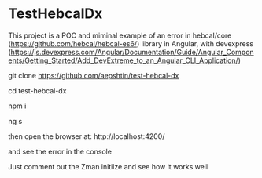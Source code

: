# TestHebcalDx
This project is a POC and miminal example of an error in hebcal/core (https://github.com/hebcal/hebcal-es6/) library in Angular, with devexpress (https://js.devexpress.com/Angular/Documentation/Guide/Angular_Components/Getting_Started/Add_DevExtreme_to_an_Angular_CLI_Application/)

git clone https://github.com/aepshtin/test-hebcal-dx

cd test-hebcal-dx

npm i

ng s

then open the browser at: http://localhost:4200/

and see the error in the console

Just comment out the Zman initilze and see how it works well
